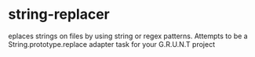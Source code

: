 # string-replacer
eplaces strings on files by using string or regex patterns. Attempts to be a String.prototype.replace adapter task for your G.R.U.N.T project
